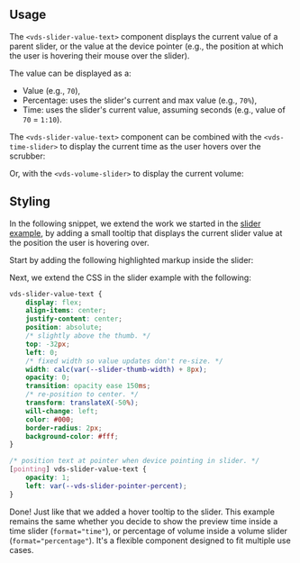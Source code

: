 ## Usage

The `<vds-slider-value-text>` component displays the current value of a parent slider, or the
value at the device pointer (e.g., the position at which the user is hovering their mouse over
the slider).

The value can be displayed as a:

- Value (e.g., `70`),
- Percentage: uses the slider's current and max value (e.g., `70%`),
- Time: uses the slider's current value, assuming seconds (e.g., value of `70` = `1:10`).

<slot name="usage" />

The `<vds-slider-value-text>` component can be combined with the `<vds-time-slider>` to
display the current time as the user hovers over the scrubber:

<slot name="time-slider" />

Or, with the `<vds-volume-slider>` to display the current volume:

<slot name="volume-slider" />

## Styling

In the following snippet, we extend the work we started in the [slider example](../slider/index.md#example),
by adding a small tooltip that displays the current slider value at the position the user is
hovering over.

Start by adding the following highlighted markup inside the slider:

<slot name="styling" />

Next, we extend the CSS in the slider example with the following:

```css
vds-slider-value-text {
	display: flex;
	align-items: center;
	justify-content: center;
	position: absolute;
	/* slightly above the thumb. */
	top: -32px;
	left: 0;
	/* fixed width so value updates don't re-size. */
	width: calc(var(--slider-thumb-width) + 8px);
	opacity: 0;
	transition: opacity ease 150ms;
	/* re-position to center. */
	transform: translateX(-50%);
	will-change: left;
	color: #000;
	border-radius: 2px;
	background-color: #fff;
}

/* position text at pointer when device pointing in slider. */
[pointing] vds-slider-value-text {
	opacity: 1;
	left: var(--vds-slider-pointer-percent);
}
```

Done! Just like that we added a hover tooltip to the slider. This example remains the same whether
you decide to show the preview time inside a time slider (`format="time"`), or percentage of
volume inside a volume slider (`format="percentage"`). It's a flexible component designed to
fit multiple use cases.
